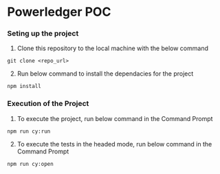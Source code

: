 # Powerledger POC

### Seting up the project

1. Clone this repository to the local machine with the below command

```
git clone <repo_url>
```

2. Run below command to install the dependacies for the project

```
npm install
```

### Execution of the Project

1. To execute the project, run below command in the Command Prompt

```
npm run cy:run
```

2. To execute the tests in the headed mode, run below command in the Command Prompt

```
npm run cy:open
```
